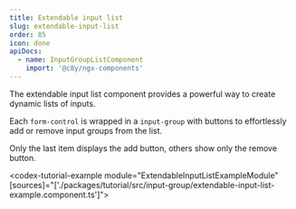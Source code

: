 ```yaml
---
title: Extendable input list
slug: extendable-input-list
order: 85
icon: done
apiDocs:
  - name: InputGroupListComponent
    import: '@c8y/ngx-components'
---
```



The extendable input list component provides a powerful way to create dynamic lists of inputs.

Each `form-control` is wrapped in a `input-group` with buttons to effortlessly add or remove input
groups from the list.

Only the last item displays the add button, others show only the remove button.

<codex-tutorial-example module="ExtendableInputListExampleModule"
[sources]="['./packages/tutorial/src/input-group/extendable-input-list-example.component.ts']"></codex-tutorial-example>
